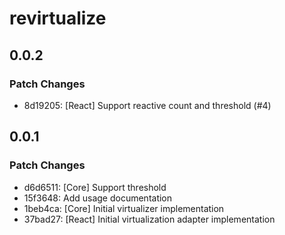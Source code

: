 # revirtualize

## 0.0.2

### Patch Changes

- 8d19205: [React] Support reactive count and threshold (#4)

## 0.0.1

### Patch Changes

- d6d6511: [Core] Support threshold
- 15f3648: Add usage documentation
- 1beb4ca: [Core] Initial virtualizer implementation
- 37bad27: [React] Initial virtualization adapter implementation
